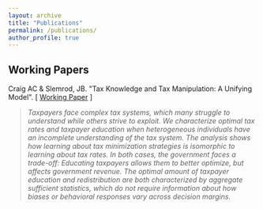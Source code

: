 ```yaml
---
layout: archive
title: "Publications"
permalink: /publications/
author_profile: true
---
```


## Working Papers

Craig AC & Slemrod, JB. "Tax Knowledge and Tax Manipulation: A Unifying Model". [ [Working Paper](http://sites.lsa.umich.edu/ashcraig/wp-content/uploads/sites/716/2022/01/knowledge.pdf) ]
> *Taxpayers face complex tax systems, which many struggle to understand while others strive to exploit. We characterize optimal tax rates and taxpayer education when heterogeneous individuals have an incomplete understanding of the tax system. The analysis shows how learning about tax minimization strategies is isomorphic to learning about tax rates. In both cases, the government faces a trade-off: Educating taxpayers allows them to better optimize, but affects government revenue. The optimal amount of taxpayer education and redistribution are both characterized by aggregate sufficient statistics, which do not require information about how biases or behavioral responses vary across decision margins.*

